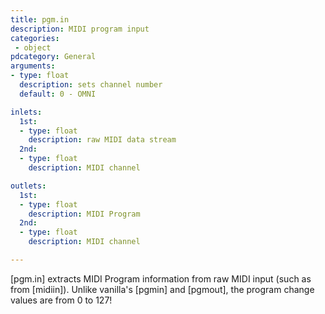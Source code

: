```yaml
---
title: pgm.in
description: MIDI program input
categories:
 - object
pdcategory: General
arguments:
- type: float
  description: sets channel number
  default: 0 - OMNI

inlets:
  1st:
  - type: float
    description: raw MIDI data stream
  2nd:
  - type: float
    description: MIDI channel

outlets:
  1st:
  - type: float
    description: MIDI Program
  2nd:
  - type: float
    description: MIDI channel

---
```


[pgm.in] extracts MIDI Program information from raw MIDI input (such as from [midiin]). Unlike vanilla's [pgmin] and [pgmout], the program change values are from 0 to 127!

